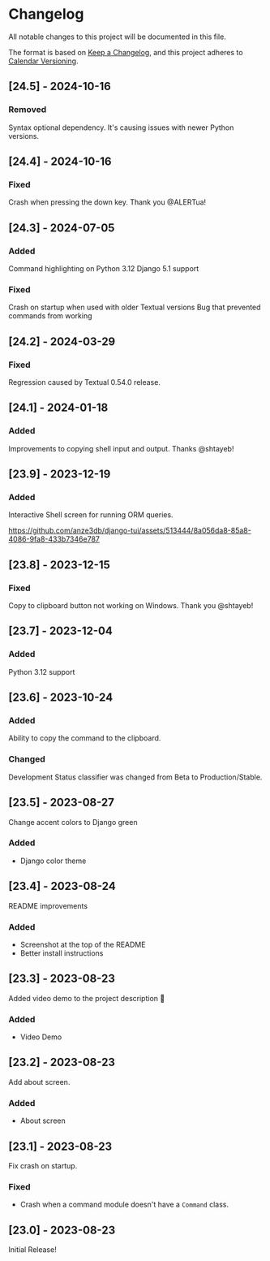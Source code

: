 # Changelog

All notable changes to this project will be documented in this file.

The format is based on [Keep a Changelog](https://keepachangelog.com/en/1.1.0/),
and this project adheres to [Calendar Versioning](https://calver.org).

## [24.5] - 2024-10-16

### Removed

Syntax optional dependency. It's causing issues with newer Python versions.

## [24.4] - 2024-10-16

### Fixed

Crash when pressing the down key. Thank you @ALERTua!

## [24.3] - 2024-07-05

### Added

Command highlighting on Python 3.12
Django 5.1 support

### Fixed

Crash on startup when used with older Textual versions
Bug that prevented commands from working


## [24.2] - 2024-03-29

### Fixed

Regression caused by Textual 0.54.0 release.

## [24.1] - 2024-01-18

### Added

Improvements to copying shell input and output. Thanks @shtayeb!


## [23.9] - 2023-12-19

### Added

Interactive Shell screen for running ORM queries.

https://github.com/anze3db/django-tui/assets/513444/8a056da8-85a8-4086-9fa8-433b7346e787

## [23.8] - 2023-12-15

### Fixed

Copy to clipboard button not working on Windows. Thank you @shtayeb!

## [23.7] - 2023-12-04

### Added

Python 3.12 support

## [23.6] - 2023-10-24

### Added

Ability to copy the command to the clipboard.

### Changed

Development Status classifier was changed from Beta to Production/Stable.


## [23.5] - 2023-08-27

Change accent colors to Django green

### Added

- Django color theme

## [23.4] - 2023-08-24

README improvements

### Added

- Screenshot at the top of the README
- Better install instructions

## [23.3] - 2023-08-23

Added video demo to the project description 🎉

### Added

- Video Demo

## [23.2] - 2023-08-23

Add about screen.

### Added

- About screen

## [23.1] - 2023-08-23

Fix crash on startup.

### Fixed

- Crash when a command module doesn't have a `Command` class.




## [23.0] - 2023-08-23

Initial Release!
